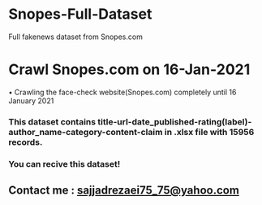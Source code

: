 # Snopes-Full-Dataset
Full fakenews dataset from Snopes.com

# Crawl Snopes.com on 16-Jan-2021

•	Crawling the face-check website(Snopes.com) completely until 16 January 2021


### This dataset contains title-url-date_published-rating(label)-author_name-category-content-claim in .xlsx file with 15956 records.

### You can recive this dataset! 
## Contact me : sajjadrezaei75_75@yahoo.com


